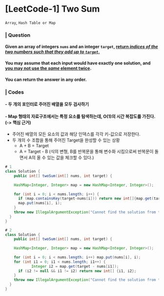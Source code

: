# [LeetCode-1] Two Sum 

`Array`, `Hash Table or Map`

### | Question

#### Given an array of integers `nums` and an integer `target`, <u>return *indices of the two numbers such that they add up to `target`*.</u>

#### You may assume that each input would have exactly one solution, and <u>you may not use the *same* element twice</u>.

#### You can return the answer in any order.

### | Codes 

#### - 두 개의 포인터로 주어진 배열을 모두 검사하기

#### - Map 형태의 자료구조에서는 특정 요소를 탐색하는데, O(1)의 시간 복잡도를 가진다. (-> 핵심 근거)

- 주어진 배열의 모든 요소의 값과 해당 인덱스를 각각 키-값으로 저장한다. 
- 두 개의 수 조합을 통해 주어진 Target을 완성할 수 있는 상황 
  - A + B =  Target 
  - A = Target - B (식의 변형, B를 반복문을 통해 변수화 시킴으로써 반복문이 돌면서 A의 올 수 있는 값을 체크할 수 있다.)

```java
# 1 
class Solution {
	public int[] twoSum(int[] nums, int target) {
   
    HashMap<Integer, Integer> map = new HashMap<Integer, Integer>();
    
    for (int i = 0; i < nums.length; i++) {
      if (map.containsKey(target-nums[i])) return new int[]{map.get(target - nums[i]), i};    
      map.put(nums[i], i); 
    }
    throw new IllegalArgumentException("Cannot find the solution from the given array");
  }  
}
```

```java
# 2
class Solution {
	public int[] twoSum(int[] nums, int target) {
   
    HashMap<Integer, Integer> map = new HashMap<Integer, Integer>();
    
    for (int i = 0; i < nums.length; i++) map.put(nums[i], i);
    for (int i1 = 0; i1 < nums.length; i1++) {
			Integer i2 = map.get(target - nums[i1]);
      if (i2 != null && i1 != i2) return new int[] {i1, i2};
    }
    throw new IllegalArgumentException("Cannot find the solution from the given array");
  }  
}
```

